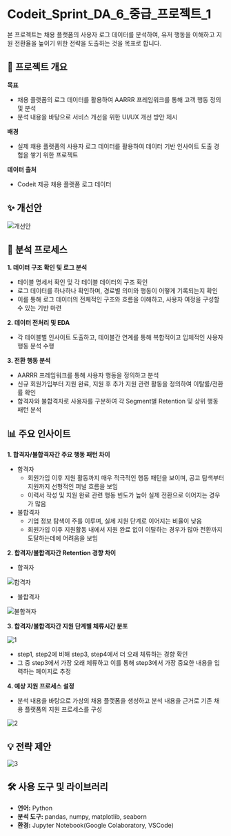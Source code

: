 # Codeit_Sprint_DA_6_중급_프로젝트_1

본 프로젝트는 채용 플랫폼의 사용자 로그 데이터를 분석하여, 유저 행동을 이해하고 지원 전환율을 높이기 위한 전략을 도출하는 것을 목표로 합니다.

## 📌 프로젝트 개요

**목표**

  - 채용 플랫폼의 로그 데이터를 활용하여 AARRR 프레임워크를 통해 고객 행동 정의 및 분석
  - 분석 내용을 바탕으로 서비스 개선을 위한 UI/UX 개선 방안 제시

**배경**

  - 실제 채용 플랫폼의 사용자 로그 데이터를 활용하여 데이터 기반 인사이트 도출 경험을 쌓기 위한 프로젝트

**데이터 출처**

  - Codeit 제공 채용 플랫폼 로그 데이터

## ✨ 개선안
![개선안](https://github.com/user-attachments/assets/98a1a76a-0e02-4712-bad8-7b2869cac75a)

## 📝 분석 프로세스

**1. 데이터 구조 확인 및 로그 분석**

  - 테이블 명세서 확인 및 각 테이블 데이터의 구조 확인
  - 로그 데이터를 하나하나 확인하며, 경로별 의미와 행동이 어떻게 기록되는지 확인
  - 이를 통해 로그 데이터의 전체적인 구조와 흐름을 이해하고, 사용자 여정을 구성할 수 있는 기반 마련
    
**2. 데이터 전처리 및 EDA**

  - 각 테이블별 인사이트 도출하고, 테이블간 연계를 통해 복합적이고 입체적인 사용자 행동 분석 수행
    
**3. 전환 행동 분석**

  - AARRR 프레임워크를 통해 사용자 행동을 정의하고 분석
  - 신규 회원가입부터 지원 완료, 지원 후 추가 지원 관련 활동을 정의하여 이탈률/전환률 확인
  - 합격자와 불합격자로 사용자를 구분하여 각 Segment별 Retention 및 상위 행동 패턴 분석

## 📊 주요 인사이트

**1. 합격자/불합격자간 주요 행동 패턴 차이**

  - 합격자
    - 회원가입 이후 지원 활동까지 매우 적극적인 행동 패턴을 보이며, 공고 탐색부터 지원까지 선형적인 퍼널 흐름을 보임
    - 이력서 작성 및 지원 완료 관련 행동 빈도가 높아 실제 전환으로 이어지는 경우가 많음
  - 불합격자
    - 기업 정보 탐색이 주를 이루며, 실제 지원 단계로 이어지는 비율이 낮음
    - 회원가입 이후 지원활동 내에서 지원 완료 없이 이탈하는 경우가 많아 전환까지 도달하는데에 어려움을 보임
  
**2. 합격자/불합격자간 Retention 경향 차이**

  - 합격자

![합격자](https://github.com/user-attachments/assets/d646e365-ef7c-4012-85a9-f5d896146f9b)

  - 불합격자

![불합격자](https://github.com/user-attachments/assets/3ae8560f-3c4a-4907-8d08-4aa19fbaa012)

**3. 합격자/불합격자간 지원 단계별 체류시간 분포**

![1](https://github.com/user-attachments/assets/54387218-14bd-4021-987a-ff495c97edd2)

  - step1, step2에 비해 step3, step4에서 더 오래 체류하는 경향 확인
  - 그 중 step3에서 가장 오래 체류하고 이를 통해 step3에서 가장 중요한 내용을 입력하는 페이지로 추정

**4. 예상 지원 프로세스 설정**

  - 분석 내용을 바탕으로 가상의 채용 플랫폼을 생성하고 분석 내용을 근거로 기존 채용 플랫폼의 지원 프로세스를 구성

![2](https://github.com/user-attachments/assets/6054916c-7680-4ac7-88b2-801b992ee123)


## 💡 전략 제안

![3](https://github.com/user-attachments/assets/ec4874c6-2806-4052-a72d-1c709a18d0d1)

## 🛠 사용 도구 및 라이브러리

- **언어:** Python
- **분석 도구:** pandas, numpy, matplotlib, seaborn
- **환경:** Jupyter Notebook(Google Colaboratory, VSCode)
